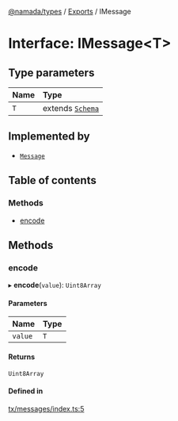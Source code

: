 [@namada/types](../README.md) / [Exports](../modules.md) / IMessage

# Interface: IMessage\<T\>

## Type parameters

| Name | Type |
| :------ | :------ |
| `T` | extends [`Schema`](../modules.md#schema) |

## Implemented by

- [`Message`](../classes/Message.md)

## Table of contents

### Methods

- [encode](IMessage.md#encode)

## Methods

### encode

▸ **encode**(`value`): `Uint8Array`

#### Parameters

| Name | Type |
| :------ | :------ |
| `value` | `T` |

#### Returns

`Uint8Array`

#### Defined in

[tx/messages/index.ts:5](https://github.com/anoma/namada-interface/blob/48e796bf/packages/types/src/tx/messages/index.ts#L5)
